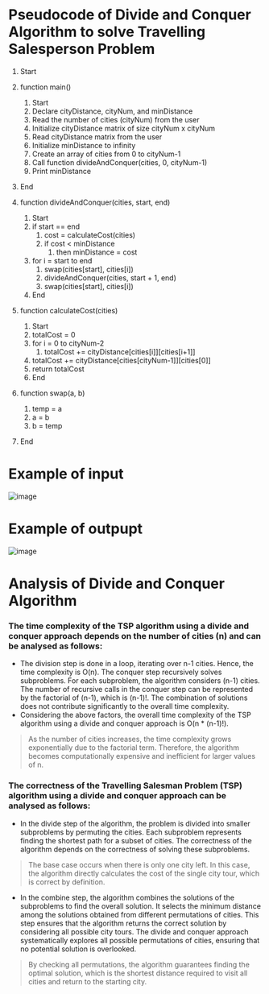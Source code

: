# Pseudocode of Divide and Conquer Algorithm to solve Travelling Salesperson Problem

1. Start
2. function main()
   1. Start
   2. Declare cityDistance, cityNum, and minDistance
   3. Read the number of cities (cityNum) from the user
   4. Initialize cityDistance matrix of size cityNum x cityNum
   5. Read cityDistance matrix from the user
   6. Initialize minDistance to infinity
   7. Create an array of cities from 0 to cityNum-1
   8. Call function divideAndConquer(cities, 0, cityNum-1)
   9. Print minDistance
  10. End

3. function divideAndConquer(cities, start, end)
   1. Start
   2. if start == end 
         1. cost = calculateCost(cities)
         2. if cost < minDistance 
            1. then minDistance = cost
   3. for i = start to end 
         1. swap(cities[start], cities[i])
         2. divideAndConquer(cities, start + 1, end)
         3. swap(cities[start], cities[i])
   4. End

4. function calculateCost(cities)
   1. Start
   2. totalCost = 0
   3. for i = 0 to cityNum-2 
         1. totalCost += cityDistance[cities[i]][cities[i+1]]
   4. totalCost += cityDistance[cities[cityNum-1]][cities[0]]  
   5. return totalCost
   6. End

5. function swap(a, b)
   1. temp = a
   2. a = b
   3. b = temp

6. End

# Example of input
![image](https://github.com/benthen/divide-and-conquer/assets/111986781/874af583-45cd-4615-bb8f-fa22839eb383)

# Example of outpupt
![image](https://github.com/benthen/divide-and-conquer/assets/111986781/1923ce20-c4d4-4270-9157-6d71f0c5eb5c)

# Analysis of Divide and Conquer Algorithm

### The time complexity of the TSP algorithm using a divide and conquer approach depends on the number of cities (n) and can be analysed as follows:

* The division step is done in a loop, iterating over n-1 cities. Hence, the time complexity is O(n). The conquer step recursively solves subproblems. For each subproblem, the algorithm considers (n-1) cities. The number of recursive calls in the conquer step can be represented by the factorial of (n-1), which is (n-1)!. The combination of solutions does not contribute significantly to the overall time complexity. 
* Considering the above factors, the overall time complexity of the TSP algorithm using a divide and conquer approach is O(n * (n-1)!).
> As the number of cities increases, the time complexity grows exponentially due to the factorial term. Therefore, the algorithm becomes computationally expensive and inefficient for larger values of n.

### The correctness of the Travelling Salesman Problem (TSP) algorithm using a divide and conquer approach can be analysed as follows:

* In the divide step of the algorithm, the problem is divided into smaller subproblems by permuting the cities. Each subproblem represents finding the shortest path for a subset of cities. The correctness of the algorithm depends on the correctness of solving these subproblems.
> The base case occurs when there is only one city left. In this case, the algorithm directly calculates the cost of the single city tour, which is correct by definition.
  
* In the combine step, the algorithm combines the solutions of the subproblems to find the overall solution. It selects the minimum distance among the solutions obtained from different permutations of cities. This step ensures that the algorithm returns the correct solution by considering all possible city tours. The divide and conquer approach systematically explores all possible permutations of cities, ensuring that no potential solution is overlooked.
> By checking all permutations, the algorithm guarantees finding the optimal solution, which is the shortest distance required to visit all cities and return to the starting city.

